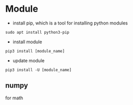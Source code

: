 # Module
- install pip, which is a tool for installing python modules
```
sudo apt install python3-pip   
```
- install module
```
pip3 install [module_name]
```
- update module
```
pip3 install -U [module_name]
```

## numpy
for math 

